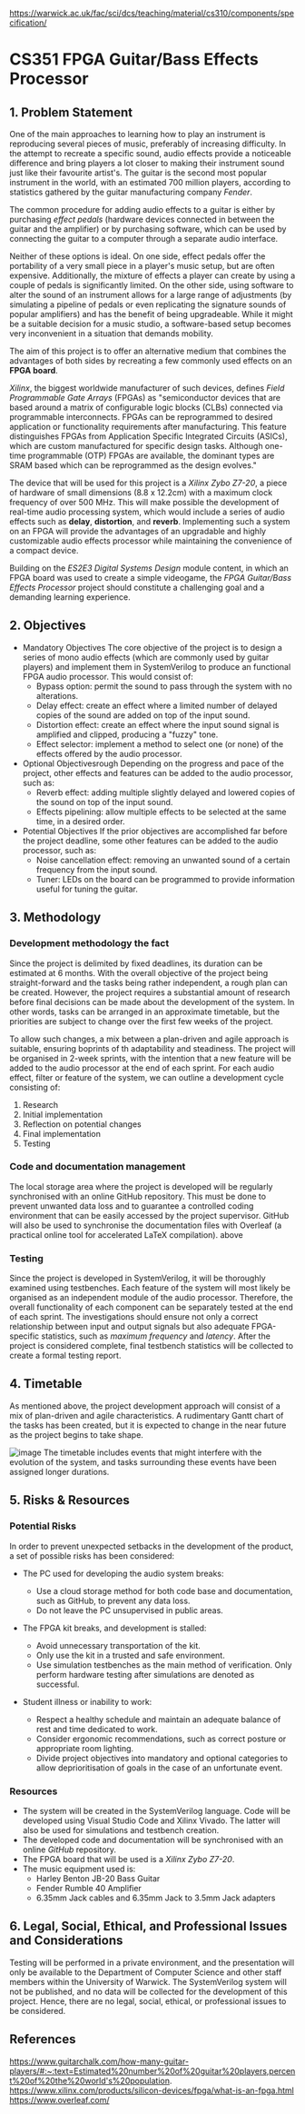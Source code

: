 https://warwick.ac.uk/fac/sci/dcs/teaching/material/cs310/components/specification/

# CS351 FPGA Guitar/Bass Effects Processor

## 1. Problem Statement

One of the main approaches to learning how to play an instrument is reproducing several pieces of music, preferably of increasing difficulty. In the attempt to recreate a specific sound, audio effects provide a noticeable difference and bring players a lot closer to making their instrument sound just like their favourite artist's.
The guitar is the second most popular instrument in the world, with an estimated 700 million players, according to statistics gathered by the guitar manufacturing company _Fender_. 

The common procedure for adding audio effects to a guitar is either by purchasing _effect pedals_ (hardware devices connected in between the guitar and the amplifier) or by purchasing software, which can be used by connecting the guitar to a computer through a separate audio interface.

Neither of these options is ideal. On one side, effect pedals offer the portability of a very small piece in a player's music setup, but are often expensive. Additionally, the mixture of effects a player can create by using a couple of pedals is significantly limited. On the other side, using software to alter the sound of an instrument allows for a large range of adjustments (by simulating a pipeline of pedals or even replicating the signature sounds of popular amplifiers) and has the benefit of being upgradeable. While it might be a suitable decision for a music studio, a software-based setup becomes very inconvenient in a situation that demands mobility.

The aim of this project is to offer an alternative medium that combines the advantages of both sides by recreating a few commonly used effects on an **FPGA board**.

_Xilinx_, the biggest worldwide manufacturer of such devices, defines _Field Programmable Gate Arrays_ (FPGAs) as "semiconductor devices that are based around a matrix of configurable logic blocks (CLBs) connected via programmable interconnects. FPGAs can be reprogrammed to desired application or functionality requirements after manufacturing. This feature distinguishes FPGAs from Application Specific Integrated Circuits (ASICs), which are custom manufactured for specific design tasks. Although one-time programmable (OTP) FPGAs are available, the dominant types are SRAM based which can be reprogrammed as the design evolves."

The device that will be used for this project is a *Xilinx Zybo Z7-20*, a piece of hardware of small dimensions (8.8 x 12.2cm) with a maximum clock frequency of over 500 MHz. This will make possible the development of real-time audio processing system, which would include a series of audio effects such as **delay**, **distortion**, and **reverb**. Implementing such a system on an FPGA will provide the advantages of an upgradable and highly customizable audio effects processor while maintaining the convenience of a compact device.

Building on the _ES2E3 Digital Systems Design_ module content, in which an FPGA board was used to create a simple videogame, the _FPGA Guitar/Bass Effects Processor_ project should constitute a challenging goal and a demanding learning experience.
   
## 2. Objectives
 * Mandatory Objectives
The core objective of the project is to design a series of mono audio effects (which are commonly used by guitar players) and implement them in SystemVerilog to produce an functional FPGA audio processor. This would consist of:
    - Bypass option: permit the sound to pass through the system with no alterations.
    - Delay effect: create an effect where a limited number of delayed copies of the sound are added on top of the input sound.
    - Distortion effect: create an effect where the input sound signal is amplified and clipped, producing a "fuzzy" tone.
    - Effect selector: implement a method to select one (or none) of the effects offered by the audio processor.
 * Optional Objectivesrough
Depending on the progress and pace of the project, ﻿other effects and features can be added to the audio processor, such as:
    - Reverb effect: adding multiple slightly delayed and lowered copies of the sound on top of the input sound.
    - Effects pipelining: allow multiple effects to be selected at the same time, in a desired order.
 * Potential Objectives
If the prior objectives are accomplished far before the project deadline, some other features can be added to the audio processor, such as:
    - Noise cancellation effect: removing an unwan﻿ted sound of a certain frequency from the input sound.
    - Tuner: LEDs on the board can be programmed to provide information useful for tuning the guitar.

## 3. Methodology

### Development methodology the fact
Since the project is delimited by fixed deadlines, its duration can be estimated at 6 months. With the overall objective of the project being straight-forward and the tasks being rather independent, a rough plan can be created. However, the project requires a substantial amount of research before final decisions can be made about the development of the system. In other words, tasks can be arranged in an approximate timetable, but the priorities are subject to change over the first few weeks of the project.

To allow such changes, a mix between a plan-driven and agile approach is suitable, ensuring boprints of th adaptability and steadiness. The project will be organised in 2-week sprints, with the intention that a new feature will be added to the audio processor at the end of each sprint. For each audio effect, filter or feature of the system, we can outline a development cycle consisting of:
   1. Research
   2. Initial implementation
   3. Reflection on potential changes
   4. Final implementation
   5. Testing

### Code and documentation management
The local storage area where the project is developed will be regularly synchronised with an online GitHub repository. This must be done to prevent unwanted data loss and to guarantee a controlled coding environment that can be easily accessed by the project supervisor.
GitHub will also be used to synchronise the documentation files with Overleaf (a practical online tool for accelerated LaTeX compilation).
above
### Testing
Since the project is developed in SystemVerilog, it will be thoroughly examined using testbenches. Each feature of the system will most likely be organised as an independent module of the audio processor. Therefore, the overall functionality of each component can be separately tested at the end of each sprint. The investigations should ensure not only a correct relationship between input and output signals but also adequate FPGA-specific statistics, such as _maximum frequency_ and _latency_. After the project is considered complete, final testbench statistics will be collected to create a formal testing report.

## 4. Timetable
As mentioned above, the project development approach will consist of a mix of plan-driven and agile characteristics. A rudimentary Gantt chart of the tasks has been created, but it is expected to change in the near future as the project begins to take shape.

![image](https://github.com/alex-florescu/CS351/assets/97969710/daf7c321-5390-4946-b1ae-149fc0fb9830)
The timetable includes events that might interfere with the evolution of the system, and tasks surrounding these events have been assigned longer durations.

## 5. Risks & Resources
### Potential Risks
In order to prevent unexpected setbacks in the development of the product, a set of possible risks has been considered:
 - The PC used for developing the audio system breaks:
    * Use a cloud storage method for both code base and documentation, such as GitHub, to prevent any data loss.
    * Do not leave the PC unsupervised in public areas.
  
 - The FPGA kit breaks, and development is stalled:
    * Avoid unnecessary transportation of the kit.
    * Only use the kit in a trusted and safe environment.
    * Use simulation testbenches as the main method of verification. Only perform hardware testing after simulations are denoted as successful.

 - Student illness or inability to work:
    * Respect a healthy schedule and maintain an adequate balance of rest and time dedicated to work.
    * Consider ergonomic recommendations, such as correct posture or appropriate room lighting.
    * Divide project objectives into mandatory and optional categories to allow deprioritisation of goals in the case of an unfortunate event.

### Resources
- The system will be created in the SystemVerilog language. Code will be developed using Visual Studio Code and Xilinx Vivado. The latter will also be used for simulations and testbench creation.
- The developed code and documentation will be synchronised with an online _GitHub_ repository.
- The FPGA board that will be used is a *Xilinx Zybo Z7-20*.
- The music equipment used is:
   * Harley Benton JB-20 Bass Guitar
   * Fender Rumble 40 Amplifier
   * 6.35mm Jack cables and 6.35mm Jack to 3.5mm Jack adapters 

## 6. Legal, Social, Ethical, and Professional Issues and Considerations
Testing will be performed in a private environment, and the presentation will only be available to the Department of Computer Science and other staff members within the University of Warwick. The SystemVerilog system will not be published, and no data will be collected for the development of this project. Hence, there are no legal, social, ethical, or professional issues to be considered. 

## References

https://www.guitarchalk.com/how-many-guitar-players/#:~:text=Estimated%20number%20of%20guitar%20players,percent%20of%20the%20world's%20population.
https://www.xilinx.com/products/silicon-devices/fpga/what-is-an-fpga.html
https://www.overleaf.com/
